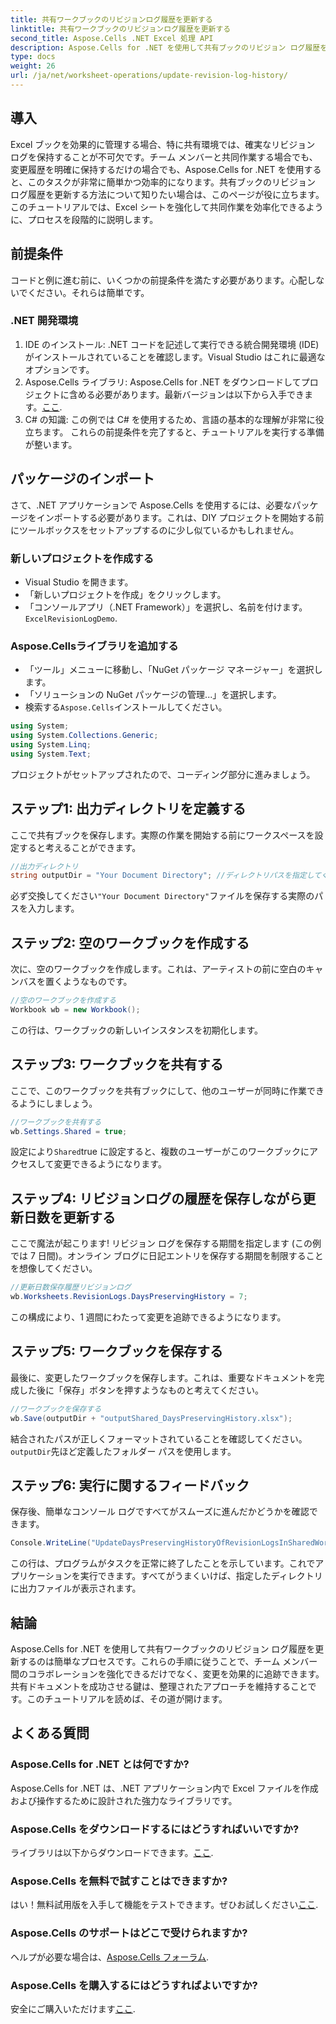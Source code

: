 ```yaml
---
title: 共有ワークブックのリビジョンログ履歴を更新する
linktitle: 共有ワークブックのリビジョンログ履歴を更新する
second_title: Aspose.Cells .NET Excel 処理 API
description: Aspose.Cells for .NET を使用して共有ブックのリビジョン ログ履歴を更新する方法を学習します。共同作業を簡素化し、明確なドキュメント レコードを維持します。
type: docs
weight: 26
url: /ja/net/worksheet-operations/update-revision-log-history/
---
```

## 導入
Excel ブックを効果的に管理する場合、特に共有環境では、確実なリビジョン ログを保持することが不可欠です。チーム メンバーと共同作業する場合でも、変更履歴を明確に保持するだけの場合でも、Aspose.Cells for .NET を使用すると、このタスクが非常に簡単かつ効率的になります。共有ブックのリビジョン ログ履歴を更新する方法について知りたい場合は、このページが役に立ちます。このチュートリアルでは、Excel シートを強化して共同作業を効率化できるように、プロセスを段階的に説明します。
## 前提条件
コードと例に進む前に、いくつかの前提条件を満たす必要があります。心配しないでください。それらは簡単です。
### .NET 開発環境
1. IDE のインストール: .NET コードを記述して実行できる統合開発環境 (IDE) がインストールされていることを確認します。Visual Studio はこれに最適なオプションです。
2.  Aspose.Cells ライブラリ: Aspose.Cells for .NET をダウンロードしてプロジェクトに含める必要があります。最新バージョンは以下から入手できます。[ここ](https://releases.aspose.com/cells/net/).
3. C# の知識: この例では C# を使用するため、言語の基本的な理解が非常に役立ちます。
これらの前提条件を完了すると、チュートリアルを実行する準備が整います。
## パッケージのインポート
さて、.NET アプリケーションで Aspose.Cells を使用するには、必要なパッケージをインポートする必要があります。これは、DIY プロジェクトを開始する前にツールボックスをセットアップするのに少し似ているかもしれません。
### 新しいプロジェクトを作成する
- Visual Studio を開きます。
- 「新しいプロジェクトを作成」をクリックします。
-  「コンソールアプリ（.NET Framework）」を選択し、名前を付けます。`ExcelRevisionLogDemo`.
### Aspose.Cellsライブラリを追加する
- 「ツール」メニューに移動し、「NuGet パッケージ マネージャー」を選択します。
- 「ソリューションの NuGet パッケージの管理...」を選択します。
- 検索する`Aspose.Cells`インストールしてください。
```csharp
using System;
using System.Collections.Generic;
using System.Linq;
using System.Text;
```
プロジェクトがセットアップされたので、コーディング部分に進みましょう。
## ステップ1: 出力ディレクトリを定義する
ここで共有ブックを保存します。実際の作業を開始する前にワークスペースを設定すると考えることができます。
```csharp
//出力ディレクトリ
string outputDir = "Your Document Directory"; //ディレクトリパスを指定してください
```
必ず交換してください`"Your Document Directory"`ファイルを保存する実際のパスを入力します。 
## ステップ2: 空のワークブックを作成する
次に、空のワークブックを作成します。これは、アーティストの前に空白のキャンバスを置くようなものです。
```csharp
//空のワークブックを作成する
Workbook wb = new Workbook();
```
この行は、ワークブックの新しいインスタンスを初期化します。 
## ステップ3: ワークブックを共有する
ここで、このワークブックを共有ブックにして、他のユーザーが同時に作業できるようにしましょう。 
```csharp
//ワークブックを共有する
wb.Settings.Shared = true;
```
設定により`Shared`true に設定すると、複数のユーザーがこのワークブックにアクセスして変更できるようになります。
## ステップ4: リビジョンログの履歴を保存しながら更新日数を更新する
ここで魔法が起こります! リビジョン ログを保存する期間を指定します (この例では 7 日間)。オンライン ブログに日記エントリを保存する期間を制限することを想像してください。 
```csharp
//更新日数保存履歴リビジョンログ
wb.Worksheets.RevisionLogs.DaysPreservingHistory = 7;
```
この構成により、1 週間にわたって変更を追跡できるようになります。
## ステップ5: ワークブックを保存する
最後に、変更したワークブックを保存します。これは、重要なドキュメントを完成した後に「保存」ボタンを押すようなものと考えてください。
```csharp
//ワークブックを保存する
wb.Save(outputDir + "outputShared_DaysPreservingHistory.xlsx");
```
結合されたパスが正しくフォーマットされていることを確認してください。`outputDir`先ほど定義したフォルダー パスを使用します。
## ステップ6: 実行に関するフィードバック
保存後、簡単なコンソール ログですべてがスムーズに進んだかどうかを確認できます。 
```csharp
Console.WriteLine("UpdateDaysPreservingHistoryOfRevisionLogsInSharedWorkbook executed successfully.");
```
この行は、プログラムがタスクを正常に終了したことを示しています。これでアプリケーションを実行できます。すべてがうまくいけば、指定したディレクトリに出力ファイルが表示されます。
## 結論
Aspose.Cells for .NET を使用して共有ワークブックのリビジョン ログ履歴を更新するのは簡単なプロセスです。これらの手順に従うことで、チーム メンバー間のコラボレーションを強化できるだけでなく、変更を効果的に追跡できます。共有ドキュメントを成功させる鍵は、整理されたアプローチを維持することです。このチュートリアルを読めば、その道が開けます。
## よくある質問
### Aspose.Cells for .NET とは何ですか?
Aspose.Cells for .NET は、.NET アプリケーション内で Excel ファイルを作成および操作するために設計された強力なライブラリです。
### Aspose.Cells をダウンロードするにはどうすればいいですか?
ライブラリは以下からダウンロードできます。[ここ](https://releases.aspose.com/cells/net/).
### Aspose.Cells を無料で試すことはできますか?
はい！無料試用版を入手して機能をテストできます。ぜひお試しください[ここ](https://releases.aspose.com/).
### Aspose.Cells のサポートはどこで受けられますか?
ヘルプが必要な場合は、[Aspose.Cells フォーラム](https://forum.aspose.com/c/cells/9).
### Aspose.Cells を購入するにはどうすればよいですか?
安全にご購入いただけます[ここ](https://purchase.aspose.com/buy).
